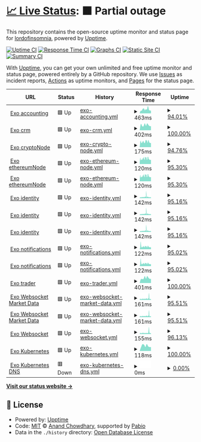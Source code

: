 # [📈 Live Status](https://demo.upptime.js.org): <!--live status--> **🟧 Partial outage**

This repository contains the open-source uptime monitor and status page for [lordofinsomnia](https://demo.upptime.js.org), powered by [Upptime](https://github.com/upptime/upptime).

[![Uptime CI](https://github.com/lordofinsomnia/upptime/workflows/Uptime%20CI/badge.svg)](https://github.com/lordofinsomnia/upptime/actions?query=workflow%3A%22Uptime+CI%22)
[![Response Time CI](https://github.com/lordofinsomnia/upptime/workflows/Response%20Time%20CI/badge.svg)](https://github.com/lordofinsomnia/upptime/actions?query=workflow%3A%22Response+Time+CI%22)
[![Graphs CI](https://github.com/lordofinsomnia/upptime/workflows/Graphs%20CI/badge.svg)](https://github.com/lordofinsomnia/upptime/actions?query=workflow%3A%22Graphs+CI%22)
[![Static Site CI](https://github.com/lordofinsomnia/upptime/workflows/Static%20Site%20CI/badge.svg)](https://github.com/lordofinsomnia/upptime/actions?query=workflow%3A%22Static+Site+CI%22)
[![Summary CI](https://github.com/lordofinsomnia/upptime/workflows/Summary%20CI/badge.svg)](https://github.com/lordofinsomnia/upptime/actions?query=workflow%3A%22Summary+CI%22)

With [Upptime](https://upptime.js.org), you can get your own unlimited and free uptime monitor and status page, powered entirely by a GitHub repository. We use [Issues](https://github.com/lordofinsomnia/upptime/issues) as incident reports, [Actions](https://github.com/lordofinsomnia/upptime/actions) as uptime monitors, and [Pages](https://demo.upptime.js.org) for the status page.

<!--start: status pages-->
<!-- This summary is generated by Upptime (https://github.com/upptime/upptime) -->
<!-- Do not edit this manually, your changes will be overwritten -->
<!-- prettier-ignore -->
| URL | Status | History | Response Time | Uptime |
| --- | ------ | ------- | ------------- | ------ |
| <img alt="" src="https://icons.duckduckgo.com/ip3/api.he.terracore.tech.ico" height="13"> [Exo accounting](https://api.he.terracore.tech/accounting/liveness) | 🟩 Up | [exo-accounting.yml](https://github.com/lordofinsomnia/upptime/commits/HEAD/history/exo-accounting.yml) | <details><summary><img alt="Response time graph" src="./graphs/exo-accounting/response-time-week.png" height="20"> 463ms</summary><br><a href="https://lordofinsomnia.github.io/upptime/history/exo-accounting"><img alt="Response time 710" src="https://img.shields.io/endpoint?url=https%3A%2F%2Fraw.githubusercontent.com%2Flordofinsomnia%2Fupptime%2FHEAD%2Fapi%2Fexo-accounting%2Fresponse-time.json"></a><br><a href="https://lordofinsomnia.github.io/upptime/history/exo-accounting"><img alt="24-hour response time 339" src="https://img.shields.io/endpoint?url=https%3A%2F%2Fraw.githubusercontent.com%2Flordofinsomnia%2Fupptime%2FHEAD%2Fapi%2Fexo-accounting%2Fresponse-time-day.json"></a><br><a href="https://lordofinsomnia.github.io/upptime/history/exo-accounting"><img alt="7-day response time 463" src="https://img.shields.io/endpoint?url=https%3A%2F%2Fraw.githubusercontent.com%2Flordofinsomnia%2Fupptime%2FHEAD%2Fapi%2Fexo-accounting%2Fresponse-time-week.json"></a><br><a href="https://lordofinsomnia.github.io/upptime/history/exo-accounting"><img alt="30-day response time 710" src="https://img.shields.io/endpoint?url=https%3A%2F%2Fraw.githubusercontent.com%2Flordofinsomnia%2Fupptime%2FHEAD%2Fapi%2Fexo-accounting%2Fresponse-time-month.json"></a><br><a href="https://lordofinsomnia.github.io/upptime/history/exo-accounting"><img alt="1-year response time 710" src="https://img.shields.io/endpoint?url=https%3A%2F%2Fraw.githubusercontent.com%2Flordofinsomnia%2Fupptime%2FHEAD%2Fapi%2Fexo-accounting%2Fresponse-time-year.json"></a></details> | <details><summary><a href="https://lordofinsomnia.github.io/upptime/history/exo-accounting">94.01%</a></summary><a href="https://lordofinsomnia.github.io/upptime/history/exo-accounting"><img alt="All-time uptime 97.10%" src="https://img.shields.io/endpoint?url=https%3A%2F%2Fraw.githubusercontent.com%2Flordofinsomnia%2Fupptime%2FHEAD%2Fapi%2Fexo-accounting%2Fuptime.json"></a><br><a href="https://lordofinsomnia.github.io/upptime/history/exo-accounting"><img alt="24-hour uptime 100.00%" src="https://img.shields.io/endpoint?url=https%3A%2F%2Fraw.githubusercontent.com%2Flordofinsomnia%2Fupptime%2FHEAD%2Fapi%2Fexo-accounting%2Fuptime-day.json"></a><br><a href="https://lordofinsomnia.github.io/upptime/history/exo-accounting"><img alt="7-day uptime 94.01%" src="https://img.shields.io/endpoint?url=https%3A%2F%2Fraw.githubusercontent.com%2Flordofinsomnia%2Fupptime%2FHEAD%2Fapi%2Fexo-accounting%2Fuptime-week.json"></a><br><a href="https://lordofinsomnia.github.io/upptime/history/exo-accounting"><img alt="30-day uptime 97.10%" src="https://img.shields.io/endpoint?url=https%3A%2F%2Fraw.githubusercontent.com%2Flordofinsomnia%2Fupptime%2FHEAD%2Fapi%2Fexo-accounting%2Fuptime-month.json"></a><br><a href="https://lordofinsomnia.github.io/upptime/history/exo-accounting"><img alt="1-year uptime 97.10%" src="https://img.shields.io/endpoint?url=https%3A%2F%2Fraw.githubusercontent.com%2Flordofinsomnia%2Fupptime%2FHEAD%2Fapi%2Fexo-accounting%2Fuptime-year.json"></a></details>
| <img alt="" src="https://icons.duckduckgo.com/ip3/crm.he.terracore.tech.ico" height="13"> [Exo crm](https://crm.he.terracore.tech/) | 🟩 Up | [exo-crm.yml](https://github.com/lordofinsomnia/upptime/commits/HEAD/history/exo-crm.yml) | <details><summary><img alt="Response time graph" src="./graphs/exo-crm/response-time-week.png" height="20"> 402ms</summary><br><a href="https://lordofinsomnia.github.io/upptime/history/exo-crm"><img alt="Response time 398" src="https://img.shields.io/endpoint?url=https%3A%2F%2Fraw.githubusercontent.com%2Flordofinsomnia%2Fupptime%2FHEAD%2Fapi%2Fexo-crm%2Fresponse-time.json"></a><br><a href="https://lordofinsomnia.github.io/upptime/history/exo-crm"><img alt="24-hour response time 331" src="https://img.shields.io/endpoint?url=https%3A%2F%2Fraw.githubusercontent.com%2Flordofinsomnia%2Fupptime%2FHEAD%2Fapi%2Fexo-crm%2Fresponse-time-day.json"></a><br><a href="https://lordofinsomnia.github.io/upptime/history/exo-crm"><img alt="7-day response time 402" src="https://img.shields.io/endpoint?url=https%3A%2F%2Fraw.githubusercontent.com%2Flordofinsomnia%2Fupptime%2FHEAD%2Fapi%2Fexo-crm%2Fresponse-time-week.json"></a><br><a href="https://lordofinsomnia.github.io/upptime/history/exo-crm"><img alt="30-day response time 398" src="https://img.shields.io/endpoint?url=https%3A%2F%2Fraw.githubusercontent.com%2Flordofinsomnia%2Fupptime%2FHEAD%2Fapi%2Fexo-crm%2Fresponse-time-month.json"></a><br><a href="https://lordofinsomnia.github.io/upptime/history/exo-crm"><img alt="1-year response time 398" src="https://img.shields.io/endpoint?url=https%3A%2F%2Fraw.githubusercontent.com%2Flordofinsomnia%2Fupptime%2FHEAD%2Fapi%2Fexo-crm%2Fresponse-time-year.json"></a></details> | <details><summary><a href="https://lordofinsomnia.github.io/upptime/history/exo-crm">100.00%</a></summary><a href="https://lordofinsomnia.github.io/upptime/history/exo-crm"><img alt="All-time uptime 99.45%" src="https://img.shields.io/endpoint?url=https%3A%2F%2Fraw.githubusercontent.com%2Flordofinsomnia%2Fupptime%2FHEAD%2Fapi%2Fexo-crm%2Fuptime.json"></a><br><a href="https://lordofinsomnia.github.io/upptime/history/exo-crm"><img alt="24-hour uptime 100.00%" src="https://img.shields.io/endpoint?url=https%3A%2F%2Fraw.githubusercontent.com%2Flordofinsomnia%2Fupptime%2FHEAD%2Fapi%2Fexo-crm%2Fuptime-day.json"></a><br><a href="https://lordofinsomnia.github.io/upptime/history/exo-crm"><img alt="7-day uptime 100.00%" src="https://img.shields.io/endpoint?url=https%3A%2F%2Fraw.githubusercontent.com%2Flordofinsomnia%2Fupptime%2FHEAD%2Fapi%2Fexo-crm%2Fuptime-week.json"></a><br><a href="https://lordofinsomnia.github.io/upptime/history/exo-crm"><img alt="30-day uptime 99.45%" src="https://img.shields.io/endpoint?url=https%3A%2F%2Fraw.githubusercontent.com%2Flordofinsomnia%2Fupptime%2FHEAD%2Fapi%2Fexo-crm%2Fuptime-month.json"></a><br><a href="https://lordofinsomnia.github.io/upptime/history/exo-crm"><img alt="1-year uptime 99.45%" src="https://img.shields.io/endpoint?url=https%3A%2F%2Fraw.githubusercontent.com%2Flordofinsomnia%2Fupptime%2FHEAD%2Fapi%2Fexo-crm%2Fuptime-year.json"></a></details>
| <img alt="" src="https://icons.duckduckgo.com/ip3/api.he.terracore.tech.ico" height="13"> [Exo cryptoNode](https://api.he.terracore.tech/cryptoNode/liveness) | 🟩 Up | [exo-crypto-node.yml](https://github.com/lordofinsomnia/upptime/commits/HEAD/history/exo-crypto-node.yml) | <details><summary><img alt="Response time graph" src="./graphs/exo-crypto-node/response-time-week.png" height="20"> 175ms</summary><br><a href="https://lordofinsomnia.github.io/upptime/history/exo-crypto-node"><img alt="Response time 140" src="https://img.shields.io/endpoint?url=https%3A%2F%2Fraw.githubusercontent.com%2Flordofinsomnia%2Fupptime%2FHEAD%2Fapi%2Fexo-crypto-node%2Fresponse-time.json"></a><br><a href="https://lordofinsomnia.github.io/upptime/history/exo-crypto-node"><img alt="24-hour response time 742" src="https://img.shields.io/endpoint?url=https%3A%2F%2Fraw.githubusercontent.com%2Flordofinsomnia%2Fupptime%2FHEAD%2Fapi%2Fexo-crypto-node%2Fresponse-time-day.json"></a><br><a href="https://lordofinsomnia.github.io/upptime/history/exo-crypto-node"><img alt="7-day response time 175" src="https://img.shields.io/endpoint?url=https%3A%2F%2Fraw.githubusercontent.com%2Flordofinsomnia%2Fupptime%2FHEAD%2Fapi%2Fexo-crypto-node%2Fresponse-time-week.json"></a><br><a href="https://lordofinsomnia.github.io/upptime/history/exo-crypto-node"><img alt="30-day response time 140" src="https://img.shields.io/endpoint?url=https%3A%2F%2Fraw.githubusercontent.com%2Flordofinsomnia%2Fupptime%2FHEAD%2Fapi%2Fexo-crypto-node%2Fresponse-time-month.json"></a><br><a href="https://lordofinsomnia.github.io/upptime/history/exo-crypto-node"><img alt="1-year response time 140" src="https://img.shields.io/endpoint?url=https%3A%2F%2Fraw.githubusercontent.com%2Flordofinsomnia%2Fupptime%2FHEAD%2Fapi%2Fexo-crypto-node%2Fresponse-time-year.json"></a></details> | <details><summary><a href="https://lordofinsomnia.github.io/upptime/history/exo-crypto-node">94.76%</a></summary><a href="https://lordofinsomnia.github.io/upptime/history/exo-crypto-node"><img alt="All-time uptime 97.60%" src="https://img.shields.io/endpoint?url=https%3A%2F%2Fraw.githubusercontent.com%2Flordofinsomnia%2Fupptime%2FHEAD%2Fapi%2Fexo-crypto-node%2Fuptime.json"></a><br><a href="https://lordofinsomnia.github.io/upptime/history/exo-crypto-node"><img alt="24-hour uptime 100.00%" src="https://img.shields.io/endpoint?url=https%3A%2F%2Fraw.githubusercontent.com%2Flordofinsomnia%2Fupptime%2FHEAD%2Fapi%2Fexo-crypto-node%2Fuptime-day.json"></a><br><a href="https://lordofinsomnia.github.io/upptime/history/exo-crypto-node"><img alt="7-day uptime 94.76%" src="https://img.shields.io/endpoint?url=https%3A%2F%2Fraw.githubusercontent.com%2Flordofinsomnia%2Fupptime%2FHEAD%2Fapi%2Fexo-crypto-node%2Fuptime-week.json"></a><br><a href="https://lordofinsomnia.github.io/upptime/history/exo-crypto-node"><img alt="30-day uptime 97.60%" src="https://img.shields.io/endpoint?url=https%3A%2F%2Fraw.githubusercontent.com%2Flordofinsomnia%2Fupptime%2FHEAD%2Fapi%2Fexo-crypto-node%2Fuptime-month.json"></a><br><a href="https://lordofinsomnia.github.io/upptime/history/exo-crypto-node"><img alt="1-year uptime 97.60%" src="https://img.shields.io/endpoint?url=https%3A%2F%2Fraw.githubusercontent.com%2Flordofinsomnia%2Fupptime%2FHEAD%2Fapi%2Fexo-crypto-node%2Fuptime-year.json"></a></details>
| <img alt="" src="https://icons.duckduckgo.com/ip3/api.he.terracore.tech.ico" height="13"> [Exo ethereumNode](https://api.he.terracore.tech/ethereumNode/liveness) | 🟩 Up | [exo-ethereum-node.yml](https://github.com/lordofinsomnia/upptime/commits/HEAD/history/exo-ethereum-node.yml) | <details><summary><img alt="Response time graph" src="./graphs/exo-ethereum-node/response-time-week.png" height="20"> 120ms</summary><br><a href="https://lordofinsomnia.github.io/upptime/history/exo-ethereum-node"><img alt="Response time 117" src="https://img.shields.io/endpoint?url=https%3A%2F%2Fraw.githubusercontent.com%2Flordofinsomnia%2Fupptime%2FHEAD%2Fapi%2Fexo-ethereum-node%2Fresponse-time.json"></a><br><a href="https://lordofinsomnia.github.io/upptime/history/exo-ethereum-node"><img alt="24-hour response time 100" src="https://img.shields.io/endpoint?url=https%3A%2F%2Fraw.githubusercontent.com%2Flordofinsomnia%2Fupptime%2FHEAD%2Fapi%2Fexo-ethereum-node%2Fresponse-time-day.json"></a><br><a href="https://lordofinsomnia.github.io/upptime/history/exo-ethereum-node"><img alt="7-day response time 120" src="https://img.shields.io/endpoint?url=https%3A%2F%2Fraw.githubusercontent.com%2Flordofinsomnia%2Fupptime%2FHEAD%2Fapi%2Fexo-ethereum-node%2Fresponse-time-week.json"></a><br><a href="https://lordofinsomnia.github.io/upptime/history/exo-ethereum-node"><img alt="30-day response time 117" src="https://img.shields.io/endpoint?url=https%3A%2F%2Fraw.githubusercontent.com%2Flordofinsomnia%2Fupptime%2FHEAD%2Fapi%2Fexo-ethereum-node%2Fresponse-time-month.json"></a><br><a href="https://lordofinsomnia.github.io/upptime/history/exo-ethereum-node"><img alt="1-year response time 117" src="https://img.shields.io/endpoint?url=https%3A%2F%2Fraw.githubusercontent.com%2Flordofinsomnia%2Fupptime%2FHEAD%2Fapi%2Fexo-ethereum-node%2Fresponse-time-year.json"></a></details> | <details><summary><a href="https://lordofinsomnia.github.io/upptime/history/exo-ethereum-node">95.30%</a></summary><a href="https://lordofinsomnia.github.io/upptime/history/exo-ethereum-node"><img alt="All-time uptime 97.78%" src="https://img.shields.io/endpoint?url=https%3A%2F%2Fraw.githubusercontent.com%2Flordofinsomnia%2Fupptime%2FHEAD%2Fapi%2Fexo-ethereum-node%2Fuptime.json"></a><br><a href="https://lordofinsomnia.github.io/upptime/history/exo-ethereum-node"><img alt="24-hour uptime 100.00%" src="https://img.shields.io/endpoint?url=https%3A%2F%2Fraw.githubusercontent.com%2Flordofinsomnia%2Fupptime%2FHEAD%2Fapi%2Fexo-ethereum-node%2Fuptime-day.json"></a><br><a href="https://lordofinsomnia.github.io/upptime/history/exo-ethereum-node"><img alt="7-day uptime 95.30%" src="https://img.shields.io/endpoint?url=https%3A%2F%2Fraw.githubusercontent.com%2Flordofinsomnia%2Fupptime%2FHEAD%2Fapi%2Fexo-ethereum-node%2Fuptime-week.json"></a><br><a href="https://lordofinsomnia.github.io/upptime/history/exo-ethereum-node"><img alt="30-day uptime 97.78%" src="https://img.shields.io/endpoint?url=https%3A%2F%2Fraw.githubusercontent.com%2Flordofinsomnia%2Fupptime%2FHEAD%2Fapi%2Fexo-ethereum-node%2Fuptime-month.json"></a><br><a href="https://lordofinsomnia.github.io/upptime/history/exo-ethereum-node"><img alt="1-year uptime 97.78%" src="https://img.shields.io/endpoint?url=https%3A%2F%2Fraw.githubusercontent.com%2Flordofinsomnia%2Fupptime%2FHEAD%2Fapi%2Fexo-ethereum-node%2Fuptime-year.json"></a></details>
| <img alt="" src="https://icons.duckduckgo.com/ip3/api.he.terracore.tech.ico" height="13"> [Exo ethereumNode](https://api.he.terracore.tech/ethereumNode/liveness) | 🟩 Up | [exo-ethereum-node.yml](https://github.com/lordofinsomnia/upptime/commits/HEAD/history/exo-ethereum-node.yml) | <details><summary><img alt="Response time graph" src="./graphs/exo-ethereum-node/response-time-week.png" height="20"> 120ms</summary><br><a href="https://lordofinsomnia.github.io/upptime/history/exo-ethereum-node"><img alt="Response time 117" src="https://img.shields.io/endpoint?url=https%3A%2F%2Fraw.githubusercontent.com%2Flordofinsomnia%2Fupptime%2FHEAD%2Fapi%2Fexo-ethereum-node%2Fresponse-time.json"></a><br><a href="https://lordofinsomnia.github.io/upptime/history/exo-ethereum-node"><img alt="24-hour response time 100" src="https://img.shields.io/endpoint?url=https%3A%2F%2Fraw.githubusercontent.com%2Flordofinsomnia%2Fupptime%2FHEAD%2Fapi%2Fexo-ethereum-node%2Fresponse-time-day.json"></a><br><a href="https://lordofinsomnia.github.io/upptime/history/exo-ethereum-node"><img alt="7-day response time 120" src="https://img.shields.io/endpoint?url=https%3A%2F%2Fraw.githubusercontent.com%2Flordofinsomnia%2Fupptime%2FHEAD%2Fapi%2Fexo-ethereum-node%2Fresponse-time-week.json"></a><br><a href="https://lordofinsomnia.github.io/upptime/history/exo-ethereum-node"><img alt="30-day response time 117" src="https://img.shields.io/endpoint?url=https%3A%2F%2Fraw.githubusercontent.com%2Flordofinsomnia%2Fupptime%2FHEAD%2Fapi%2Fexo-ethereum-node%2Fresponse-time-month.json"></a><br><a href="https://lordofinsomnia.github.io/upptime/history/exo-ethereum-node"><img alt="1-year response time 117" src="https://img.shields.io/endpoint?url=https%3A%2F%2Fraw.githubusercontent.com%2Flordofinsomnia%2Fupptime%2FHEAD%2Fapi%2Fexo-ethereum-node%2Fresponse-time-year.json"></a></details> | <details><summary><a href="https://lordofinsomnia.github.io/upptime/history/exo-ethereum-node">95.30%</a></summary><a href="https://lordofinsomnia.github.io/upptime/history/exo-ethereum-node"><img alt="All-time uptime 97.78%" src="https://img.shields.io/endpoint?url=https%3A%2F%2Fraw.githubusercontent.com%2Flordofinsomnia%2Fupptime%2FHEAD%2Fapi%2Fexo-ethereum-node%2Fuptime.json"></a><br><a href="https://lordofinsomnia.github.io/upptime/history/exo-ethereum-node"><img alt="24-hour uptime 100.00%" src="https://img.shields.io/endpoint?url=https%3A%2F%2Fraw.githubusercontent.com%2Flordofinsomnia%2Fupptime%2FHEAD%2Fapi%2Fexo-ethereum-node%2Fuptime-day.json"></a><br><a href="https://lordofinsomnia.github.io/upptime/history/exo-ethereum-node"><img alt="7-day uptime 95.30%" src="https://img.shields.io/endpoint?url=https%3A%2F%2Fraw.githubusercontent.com%2Flordofinsomnia%2Fupptime%2FHEAD%2Fapi%2Fexo-ethereum-node%2Fuptime-week.json"></a><br><a href="https://lordofinsomnia.github.io/upptime/history/exo-ethereum-node"><img alt="30-day uptime 97.78%" src="https://img.shields.io/endpoint?url=https%3A%2F%2Fraw.githubusercontent.com%2Flordofinsomnia%2Fupptime%2FHEAD%2Fapi%2Fexo-ethereum-node%2Fuptime-month.json"></a><br><a href="https://lordofinsomnia.github.io/upptime/history/exo-ethereum-node"><img alt="1-year uptime 97.78%" src="https://img.shields.io/endpoint?url=https%3A%2F%2Fraw.githubusercontent.com%2Flordofinsomnia%2Fupptime%2FHEAD%2Fapi%2Fexo-ethereum-node%2Fuptime-year.json"></a></details>
| <img alt="" src="https://icons.duckduckgo.com/ip3/api.he.terracore.tech.ico" height="13"> [Exo identity](https://api.he.terracore.tech/identity/liveness) | 🟩 Up | [exo-identity.yml](https://github.com/lordofinsomnia/upptime/commits/HEAD/history/exo-identity.yml) | <details><summary><img alt="Response time graph" src="./graphs/exo-identity/response-time-week.png" height="20"> 142ms</summary><br><a href="https://lordofinsomnia.github.io/upptime/history/exo-identity"><img alt="Response time 144" src="https://img.shields.io/endpoint?url=https%3A%2F%2Fraw.githubusercontent.com%2Flordofinsomnia%2Fupptime%2FHEAD%2Fapi%2Fexo-identity%2Fresponse-time.json"></a><br><a href="https://lordofinsomnia.github.io/upptime/history/exo-identity"><img alt="24-hour response time 100" src="https://img.shields.io/endpoint?url=https%3A%2F%2Fraw.githubusercontent.com%2Flordofinsomnia%2Fupptime%2FHEAD%2Fapi%2Fexo-identity%2Fresponse-time-day.json"></a><br><a href="https://lordofinsomnia.github.io/upptime/history/exo-identity"><img alt="7-day response time 142" src="https://img.shields.io/endpoint?url=https%3A%2F%2Fraw.githubusercontent.com%2Flordofinsomnia%2Fupptime%2FHEAD%2Fapi%2Fexo-identity%2Fresponse-time-week.json"></a><br><a href="https://lordofinsomnia.github.io/upptime/history/exo-identity"><img alt="30-day response time 144" src="https://img.shields.io/endpoint?url=https%3A%2F%2Fraw.githubusercontent.com%2Flordofinsomnia%2Fupptime%2FHEAD%2Fapi%2Fexo-identity%2Fresponse-time-month.json"></a><br><a href="https://lordofinsomnia.github.io/upptime/history/exo-identity"><img alt="1-year response time 144" src="https://img.shields.io/endpoint?url=https%3A%2F%2Fraw.githubusercontent.com%2Flordofinsomnia%2Fupptime%2FHEAD%2Fapi%2Fexo-identity%2Fresponse-time-year.json"></a></details> | <details><summary><a href="https://lordofinsomnia.github.io/upptime/history/exo-identity">95.16%</a></summary><a href="https://lordofinsomnia.github.io/upptime/history/exo-identity"><img alt="All-time uptime 97.56%" src="https://img.shields.io/endpoint?url=https%3A%2F%2Fraw.githubusercontent.com%2Flordofinsomnia%2Fupptime%2FHEAD%2Fapi%2Fexo-identity%2Fuptime.json"></a><br><a href="https://lordofinsomnia.github.io/upptime/history/exo-identity"><img alt="24-hour uptime 100.00%" src="https://img.shields.io/endpoint?url=https%3A%2F%2Fraw.githubusercontent.com%2Flordofinsomnia%2Fupptime%2FHEAD%2Fapi%2Fexo-identity%2Fuptime-day.json"></a><br><a href="https://lordofinsomnia.github.io/upptime/history/exo-identity"><img alt="7-day uptime 95.16%" src="https://img.shields.io/endpoint?url=https%3A%2F%2Fraw.githubusercontent.com%2Flordofinsomnia%2Fupptime%2FHEAD%2Fapi%2Fexo-identity%2Fuptime-week.json"></a><br><a href="https://lordofinsomnia.github.io/upptime/history/exo-identity"><img alt="30-day uptime 97.56%" src="https://img.shields.io/endpoint?url=https%3A%2F%2Fraw.githubusercontent.com%2Flordofinsomnia%2Fupptime%2FHEAD%2Fapi%2Fexo-identity%2Fuptime-month.json"></a><br><a href="https://lordofinsomnia.github.io/upptime/history/exo-identity"><img alt="1-year uptime 97.56%" src="https://img.shields.io/endpoint?url=https%3A%2F%2Fraw.githubusercontent.com%2Flordofinsomnia%2Fupptime%2FHEAD%2Fapi%2Fexo-identity%2Fuptime-year.json"></a></details>
| <img alt="" src="https://icons.duckduckgo.com/ip3/api.he.terracore.tech.ico" height="13"> [Exo identity](https://api.he.terracore.tech/identity/liveness) | 🟩 Up | [exo-identity.yml](https://github.com/lordofinsomnia/upptime/commits/HEAD/history/exo-identity.yml) | <details><summary><img alt="Response time graph" src="./graphs/exo-identity/response-time-week.png" height="20"> 142ms</summary><br><a href="https://lordofinsomnia.github.io/upptime/history/exo-identity"><img alt="Response time 144" src="https://img.shields.io/endpoint?url=https%3A%2F%2Fraw.githubusercontent.com%2Flordofinsomnia%2Fupptime%2FHEAD%2Fapi%2Fexo-identity%2Fresponse-time.json"></a><br><a href="https://lordofinsomnia.github.io/upptime/history/exo-identity"><img alt="24-hour response time 100" src="https://img.shields.io/endpoint?url=https%3A%2F%2Fraw.githubusercontent.com%2Flordofinsomnia%2Fupptime%2FHEAD%2Fapi%2Fexo-identity%2Fresponse-time-day.json"></a><br><a href="https://lordofinsomnia.github.io/upptime/history/exo-identity"><img alt="7-day response time 142" src="https://img.shields.io/endpoint?url=https%3A%2F%2Fraw.githubusercontent.com%2Flordofinsomnia%2Fupptime%2FHEAD%2Fapi%2Fexo-identity%2Fresponse-time-week.json"></a><br><a href="https://lordofinsomnia.github.io/upptime/history/exo-identity"><img alt="30-day response time 144" src="https://img.shields.io/endpoint?url=https%3A%2F%2Fraw.githubusercontent.com%2Flordofinsomnia%2Fupptime%2FHEAD%2Fapi%2Fexo-identity%2Fresponse-time-month.json"></a><br><a href="https://lordofinsomnia.github.io/upptime/history/exo-identity"><img alt="1-year response time 144" src="https://img.shields.io/endpoint?url=https%3A%2F%2Fraw.githubusercontent.com%2Flordofinsomnia%2Fupptime%2FHEAD%2Fapi%2Fexo-identity%2Fresponse-time-year.json"></a></details> | <details><summary><a href="https://lordofinsomnia.github.io/upptime/history/exo-identity">95.16%</a></summary><a href="https://lordofinsomnia.github.io/upptime/history/exo-identity"><img alt="All-time uptime 97.56%" src="https://img.shields.io/endpoint?url=https%3A%2F%2Fraw.githubusercontent.com%2Flordofinsomnia%2Fupptime%2FHEAD%2Fapi%2Fexo-identity%2Fuptime.json"></a><br><a href="https://lordofinsomnia.github.io/upptime/history/exo-identity"><img alt="24-hour uptime 100.00%" src="https://img.shields.io/endpoint?url=https%3A%2F%2Fraw.githubusercontent.com%2Flordofinsomnia%2Fupptime%2FHEAD%2Fapi%2Fexo-identity%2Fuptime-day.json"></a><br><a href="https://lordofinsomnia.github.io/upptime/history/exo-identity"><img alt="7-day uptime 95.16%" src="https://img.shields.io/endpoint?url=https%3A%2F%2Fraw.githubusercontent.com%2Flordofinsomnia%2Fupptime%2FHEAD%2Fapi%2Fexo-identity%2Fuptime-week.json"></a><br><a href="https://lordofinsomnia.github.io/upptime/history/exo-identity"><img alt="30-day uptime 97.56%" src="https://img.shields.io/endpoint?url=https%3A%2F%2Fraw.githubusercontent.com%2Flordofinsomnia%2Fupptime%2FHEAD%2Fapi%2Fexo-identity%2Fuptime-month.json"></a><br><a href="https://lordofinsomnia.github.io/upptime/history/exo-identity"><img alt="1-year uptime 97.56%" src="https://img.shields.io/endpoint?url=https%3A%2F%2Fraw.githubusercontent.com%2Flordofinsomnia%2Fupptime%2FHEAD%2Fapi%2Fexo-identity%2Fuptime-year.json"></a></details>
| <img alt="" src="https://icons.duckduckgo.com/ip3/api.he.terracore.tech.ico" height="13"> [Exo identity](https://api.he.terracore.tech/marketData/liveness) | 🟩 Up | [exo-identity.yml](https://github.com/lordofinsomnia/upptime/commits/HEAD/history/exo-identity.yml) | <details><summary><img alt="Response time graph" src="./graphs/exo-identity/response-time-week.png" height="20"> 142ms</summary><br><a href="https://lordofinsomnia.github.io/upptime/history/exo-identity"><img alt="Response time 144" src="https://img.shields.io/endpoint?url=https%3A%2F%2Fraw.githubusercontent.com%2Flordofinsomnia%2Fupptime%2FHEAD%2Fapi%2Fexo-identity%2Fresponse-time.json"></a><br><a href="https://lordofinsomnia.github.io/upptime/history/exo-identity"><img alt="24-hour response time 100" src="https://img.shields.io/endpoint?url=https%3A%2F%2Fraw.githubusercontent.com%2Flordofinsomnia%2Fupptime%2FHEAD%2Fapi%2Fexo-identity%2Fresponse-time-day.json"></a><br><a href="https://lordofinsomnia.github.io/upptime/history/exo-identity"><img alt="7-day response time 142" src="https://img.shields.io/endpoint?url=https%3A%2F%2Fraw.githubusercontent.com%2Flordofinsomnia%2Fupptime%2FHEAD%2Fapi%2Fexo-identity%2Fresponse-time-week.json"></a><br><a href="https://lordofinsomnia.github.io/upptime/history/exo-identity"><img alt="30-day response time 144" src="https://img.shields.io/endpoint?url=https%3A%2F%2Fraw.githubusercontent.com%2Flordofinsomnia%2Fupptime%2FHEAD%2Fapi%2Fexo-identity%2Fresponse-time-month.json"></a><br><a href="https://lordofinsomnia.github.io/upptime/history/exo-identity"><img alt="1-year response time 144" src="https://img.shields.io/endpoint?url=https%3A%2F%2Fraw.githubusercontent.com%2Flordofinsomnia%2Fupptime%2FHEAD%2Fapi%2Fexo-identity%2Fresponse-time-year.json"></a></details> | <details><summary><a href="https://lordofinsomnia.github.io/upptime/history/exo-identity">95.16%</a></summary><a href="https://lordofinsomnia.github.io/upptime/history/exo-identity"><img alt="All-time uptime 97.56%" src="https://img.shields.io/endpoint?url=https%3A%2F%2Fraw.githubusercontent.com%2Flordofinsomnia%2Fupptime%2FHEAD%2Fapi%2Fexo-identity%2Fuptime.json"></a><br><a href="https://lordofinsomnia.github.io/upptime/history/exo-identity"><img alt="24-hour uptime 100.00%" src="https://img.shields.io/endpoint?url=https%3A%2F%2Fraw.githubusercontent.com%2Flordofinsomnia%2Fupptime%2FHEAD%2Fapi%2Fexo-identity%2Fuptime-day.json"></a><br><a href="https://lordofinsomnia.github.io/upptime/history/exo-identity"><img alt="7-day uptime 95.16%" src="https://img.shields.io/endpoint?url=https%3A%2F%2Fraw.githubusercontent.com%2Flordofinsomnia%2Fupptime%2FHEAD%2Fapi%2Fexo-identity%2Fuptime-week.json"></a><br><a href="https://lordofinsomnia.github.io/upptime/history/exo-identity"><img alt="30-day uptime 97.56%" src="https://img.shields.io/endpoint?url=https%3A%2F%2Fraw.githubusercontent.com%2Flordofinsomnia%2Fupptime%2FHEAD%2Fapi%2Fexo-identity%2Fuptime-month.json"></a><br><a href="https://lordofinsomnia.github.io/upptime/history/exo-identity"><img alt="1-year uptime 97.56%" src="https://img.shields.io/endpoint?url=https%3A%2F%2Fraw.githubusercontent.com%2Flordofinsomnia%2Fupptime%2FHEAD%2Fapi%2Fexo-identity%2Fuptime-year.json"></a></details>
| <img alt="" src="https://icons.duckduckgo.com/ip3/api.he.terracore.tech.ico" height="13"> [Exo notifications](https://api.he.terracore.tech/notifications/liveness) | 🟩 Up | [exo-notifications.yml](https://github.com/lordofinsomnia/upptime/commits/HEAD/history/exo-notifications.yml) | <details><summary><img alt="Response time graph" src="./graphs/exo-notifications/response-time-week.png" height="20"> 122ms</summary><br><a href="https://lordofinsomnia.github.io/upptime/history/exo-notifications"><img alt="Response time 145" src="https://img.shields.io/endpoint?url=https%3A%2F%2Fraw.githubusercontent.com%2Flordofinsomnia%2Fupptime%2FHEAD%2Fapi%2Fexo-notifications%2Fresponse-time.json"></a><br><a href="https://lordofinsomnia.github.io/upptime/history/exo-notifications"><img alt="24-hour response time 101" src="https://img.shields.io/endpoint?url=https%3A%2F%2Fraw.githubusercontent.com%2Flordofinsomnia%2Fupptime%2FHEAD%2Fapi%2Fexo-notifications%2Fresponse-time-day.json"></a><br><a href="https://lordofinsomnia.github.io/upptime/history/exo-notifications"><img alt="7-day response time 122" src="https://img.shields.io/endpoint?url=https%3A%2F%2Fraw.githubusercontent.com%2Flordofinsomnia%2Fupptime%2FHEAD%2Fapi%2Fexo-notifications%2Fresponse-time-week.json"></a><br><a href="https://lordofinsomnia.github.io/upptime/history/exo-notifications"><img alt="30-day response time 145" src="https://img.shields.io/endpoint?url=https%3A%2F%2Fraw.githubusercontent.com%2Flordofinsomnia%2Fupptime%2FHEAD%2Fapi%2Fexo-notifications%2Fresponse-time-month.json"></a><br><a href="https://lordofinsomnia.github.io/upptime/history/exo-notifications"><img alt="1-year response time 145" src="https://img.shields.io/endpoint?url=https%3A%2F%2Fraw.githubusercontent.com%2Flordofinsomnia%2Fupptime%2FHEAD%2Fapi%2Fexo-notifications%2Fresponse-time-year.json"></a></details> | <details><summary><a href="https://lordofinsomnia.github.io/upptime/history/exo-notifications">95.02%</a></summary><a href="https://lordofinsomnia.github.io/upptime/history/exo-notifications"><img alt="All-time uptime 97.63%" src="https://img.shields.io/endpoint?url=https%3A%2F%2Fraw.githubusercontent.com%2Flordofinsomnia%2Fupptime%2FHEAD%2Fapi%2Fexo-notifications%2Fuptime.json"></a><br><a href="https://lordofinsomnia.github.io/upptime/history/exo-notifications"><img alt="24-hour uptime 100.00%" src="https://img.shields.io/endpoint?url=https%3A%2F%2Fraw.githubusercontent.com%2Flordofinsomnia%2Fupptime%2FHEAD%2Fapi%2Fexo-notifications%2Fuptime-day.json"></a><br><a href="https://lordofinsomnia.github.io/upptime/history/exo-notifications"><img alt="7-day uptime 95.02%" src="https://img.shields.io/endpoint?url=https%3A%2F%2Fraw.githubusercontent.com%2Flordofinsomnia%2Fupptime%2FHEAD%2Fapi%2Fexo-notifications%2Fuptime-week.json"></a><br><a href="https://lordofinsomnia.github.io/upptime/history/exo-notifications"><img alt="30-day uptime 97.63%" src="https://img.shields.io/endpoint?url=https%3A%2F%2Fraw.githubusercontent.com%2Flordofinsomnia%2Fupptime%2FHEAD%2Fapi%2Fexo-notifications%2Fuptime-month.json"></a><br><a href="https://lordofinsomnia.github.io/upptime/history/exo-notifications"><img alt="1-year uptime 97.63%" src="https://img.shields.io/endpoint?url=https%3A%2F%2Fraw.githubusercontent.com%2Flordofinsomnia%2Fupptime%2FHEAD%2Fapi%2Fexo-notifications%2Fuptime-year.json"></a></details>
| <img alt="" src="https://icons.duckduckgo.com/ip3/api.he.terracore.tech.ico" height="13"> [Exo notifications](https://api.he.terracore.tech/notifications/liveness) | 🟩 Up | [exo-notifications.yml](https://github.com/lordofinsomnia/upptime/commits/HEAD/history/exo-notifications.yml) | <details><summary><img alt="Response time graph" src="./graphs/exo-notifications/response-time-week.png" height="20"> 122ms</summary><br><a href="https://lordofinsomnia.github.io/upptime/history/exo-notifications"><img alt="Response time 145" src="https://img.shields.io/endpoint?url=https%3A%2F%2Fraw.githubusercontent.com%2Flordofinsomnia%2Fupptime%2FHEAD%2Fapi%2Fexo-notifications%2Fresponse-time.json"></a><br><a href="https://lordofinsomnia.github.io/upptime/history/exo-notifications"><img alt="24-hour response time 101" src="https://img.shields.io/endpoint?url=https%3A%2F%2Fraw.githubusercontent.com%2Flordofinsomnia%2Fupptime%2FHEAD%2Fapi%2Fexo-notifications%2Fresponse-time-day.json"></a><br><a href="https://lordofinsomnia.github.io/upptime/history/exo-notifications"><img alt="7-day response time 122" src="https://img.shields.io/endpoint?url=https%3A%2F%2Fraw.githubusercontent.com%2Flordofinsomnia%2Fupptime%2FHEAD%2Fapi%2Fexo-notifications%2Fresponse-time-week.json"></a><br><a href="https://lordofinsomnia.github.io/upptime/history/exo-notifications"><img alt="30-day response time 145" src="https://img.shields.io/endpoint?url=https%3A%2F%2Fraw.githubusercontent.com%2Flordofinsomnia%2Fupptime%2FHEAD%2Fapi%2Fexo-notifications%2Fresponse-time-month.json"></a><br><a href="https://lordofinsomnia.github.io/upptime/history/exo-notifications"><img alt="1-year response time 145" src="https://img.shields.io/endpoint?url=https%3A%2F%2Fraw.githubusercontent.com%2Flordofinsomnia%2Fupptime%2FHEAD%2Fapi%2Fexo-notifications%2Fresponse-time-year.json"></a></details> | <details><summary><a href="https://lordofinsomnia.github.io/upptime/history/exo-notifications">95.02%</a></summary><a href="https://lordofinsomnia.github.io/upptime/history/exo-notifications"><img alt="All-time uptime 97.63%" src="https://img.shields.io/endpoint?url=https%3A%2F%2Fraw.githubusercontent.com%2Flordofinsomnia%2Fupptime%2FHEAD%2Fapi%2Fexo-notifications%2Fuptime.json"></a><br><a href="https://lordofinsomnia.github.io/upptime/history/exo-notifications"><img alt="24-hour uptime 100.00%" src="https://img.shields.io/endpoint?url=https%3A%2F%2Fraw.githubusercontent.com%2Flordofinsomnia%2Fupptime%2FHEAD%2Fapi%2Fexo-notifications%2Fuptime-day.json"></a><br><a href="https://lordofinsomnia.github.io/upptime/history/exo-notifications"><img alt="7-day uptime 95.02%" src="https://img.shields.io/endpoint?url=https%3A%2F%2Fraw.githubusercontent.com%2Flordofinsomnia%2Fupptime%2FHEAD%2Fapi%2Fexo-notifications%2Fuptime-week.json"></a><br><a href="https://lordofinsomnia.github.io/upptime/history/exo-notifications"><img alt="30-day uptime 97.63%" src="https://img.shields.io/endpoint?url=https%3A%2F%2Fraw.githubusercontent.com%2Flordofinsomnia%2Fupptime%2FHEAD%2Fapi%2Fexo-notifications%2Fuptime-month.json"></a><br><a href="https://lordofinsomnia.github.io/upptime/history/exo-notifications"><img alt="1-year uptime 97.63%" src="https://img.shields.io/endpoint?url=https%3A%2F%2Fraw.githubusercontent.com%2Flordofinsomnia%2Fupptime%2FHEAD%2Fapi%2Fexo-notifications%2Fuptime-year.json"></a></details>
| <img alt="" src="https://icons.duckduckgo.com/ip3/trader.he.terracore.tech.ico" height="13"> [Exo trader](https://trader.he.terracore.tech/) | 🟩 Up | [exo-trader.yml](https://github.com/lordofinsomnia/upptime/commits/HEAD/history/exo-trader.yml) | <details><summary><img alt="Response time graph" src="./graphs/exo-trader/response-time-week.png" height="20"> 401ms</summary><br><a href="https://lordofinsomnia.github.io/upptime/history/exo-trader"><img alt="Response time 394" src="https://img.shields.io/endpoint?url=https%3A%2F%2Fraw.githubusercontent.com%2Flordofinsomnia%2Fupptime%2FHEAD%2Fapi%2Fexo-trader%2Fresponse-time.json"></a><br><a href="https://lordofinsomnia.github.io/upptime/history/exo-trader"><img alt="24-hour response time 330" src="https://img.shields.io/endpoint?url=https%3A%2F%2Fraw.githubusercontent.com%2Flordofinsomnia%2Fupptime%2FHEAD%2Fapi%2Fexo-trader%2Fresponse-time-day.json"></a><br><a href="https://lordofinsomnia.github.io/upptime/history/exo-trader"><img alt="7-day response time 401" src="https://img.shields.io/endpoint?url=https%3A%2F%2Fraw.githubusercontent.com%2Flordofinsomnia%2Fupptime%2FHEAD%2Fapi%2Fexo-trader%2Fresponse-time-week.json"></a><br><a href="https://lordofinsomnia.github.io/upptime/history/exo-trader"><img alt="30-day response time 394" src="https://img.shields.io/endpoint?url=https%3A%2F%2Fraw.githubusercontent.com%2Flordofinsomnia%2Fupptime%2FHEAD%2Fapi%2Fexo-trader%2Fresponse-time-month.json"></a><br><a href="https://lordofinsomnia.github.io/upptime/history/exo-trader"><img alt="1-year response time 394" src="https://img.shields.io/endpoint?url=https%3A%2F%2Fraw.githubusercontent.com%2Flordofinsomnia%2Fupptime%2FHEAD%2Fapi%2Fexo-trader%2Fresponse-time-year.json"></a></details> | <details><summary><a href="https://lordofinsomnia.github.io/upptime/history/exo-trader">100.00%</a></summary><a href="https://lordofinsomnia.github.io/upptime/history/exo-trader"><img alt="All-time uptime 99.63%" src="https://img.shields.io/endpoint?url=https%3A%2F%2Fraw.githubusercontent.com%2Flordofinsomnia%2Fupptime%2FHEAD%2Fapi%2Fexo-trader%2Fuptime.json"></a><br><a href="https://lordofinsomnia.github.io/upptime/history/exo-trader"><img alt="24-hour uptime 100.00%" src="https://img.shields.io/endpoint?url=https%3A%2F%2Fraw.githubusercontent.com%2Flordofinsomnia%2Fupptime%2FHEAD%2Fapi%2Fexo-trader%2Fuptime-day.json"></a><br><a href="https://lordofinsomnia.github.io/upptime/history/exo-trader"><img alt="7-day uptime 100.00%" src="https://img.shields.io/endpoint?url=https%3A%2F%2Fraw.githubusercontent.com%2Flordofinsomnia%2Fupptime%2FHEAD%2Fapi%2Fexo-trader%2Fuptime-week.json"></a><br><a href="https://lordofinsomnia.github.io/upptime/history/exo-trader"><img alt="30-day uptime 99.63%" src="https://img.shields.io/endpoint?url=https%3A%2F%2Fraw.githubusercontent.com%2Flordofinsomnia%2Fupptime%2FHEAD%2Fapi%2Fexo-trader%2Fuptime-month.json"></a><br><a href="https://lordofinsomnia.github.io/upptime/history/exo-trader"><img alt="1-year uptime 99.63%" src="https://img.shields.io/endpoint?url=https%3A%2F%2Fraw.githubusercontent.com%2Flordofinsomnia%2Fupptime%2FHEAD%2Fapi%2Fexo-trader%2Fuptime-year.json"></a></details>
| <img alt="" src="https://icons.duckduckgo.com/ip3/api.he.terracore.tech.ico" height="13"> [Exo Websocket Market Data](https://api.he.terracore.tech/wsMarketData/liveness) | 🟩 Up | [exo-websocket-market-data.yml](https://github.com/lordofinsomnia/upptime/commits/HEAD/history/exo-websocket-market-data.yml) | <details><summary><img alt="Response time graph" src="./graphs/exo-websocket-market-data/response-time-week.png" height="20"> 161ms</summary><br><a href="https://lordofinsomnia.github.io/upptime/history/exo-websocket-market-data"><img alt="Response time 144" src="https://img.shields.io/endpoint?url=https%3A%2F%2Fraw.githubusercontent.com%2Flordofinsomnia%2Fupptime%2FHEAD%2Fapi%2Fexo-websocket-market-data%2Fresponse-time.json"></a><br><a href="https://lordofinsomnia.github.io/upptime/history/exo-websocket-market-data"><img alt="24-hour response time 287" src="https://img.shields.io/endpoint?url=https%3A%2F%2Fraw.githubusercontent.com%2Flordofinsomnia%2Fupptime%2FHEAD%2Fapi%2Fexo-websocket-market-data%2Fresponse-time-day.json"></a><br><a href="https://lordofinsomnia.github.io/upptime/history/exo-websocket-market-data"><img alt="7-day response time 161" src="https://img.shields.io/endpoint?url=https%3A%2F%2Fraw.githubusercontent.com%2Flordofinsomnia%2Fupptime%2FHEAD%2Fapi%2Fexo-websocket-market-data%2Fresponse-time-week.json"></a><br><a href="https://lordofinsomnia.github.io/upptime/history/exo-websocket-market-data"><img alt="30-day response time 144" src="https://img.shields.io/endpoint?url=https%3A%2F%2Fraw.githubusercontent.com%2Flordofinsomnia%2Fupptime%2FHEAD%2Fapi%2Fexo-websocket-market-data%2Fresponse-time-month.json"></a><br><a href="https://lordofinsomnia.github.io/upptime/history/exo-websocket-market-data"><img alt="1-year response time 144" src="https://img.shields.io/endpoint?url=https%3A%2F%2Fraw.githubusercontent.com%2Flordofinsomnia%2Fupptime%2FHEAD%2Fapi%2Fexo-websocket-market-data%2Fresponse-time-year.json"></a></details> | <details><summary><a href="https://lordofinsomnia.github.io/upptime/history/exo-websocket-market-data">95.51%</a></summary><a href="https://lordofinsomnia.github.io/upptime/history/exo-websocket-market-data"><img alt="All-time uptime 97.97%" src="https://img.shields.io/endpoint?url=https%3A%2F%2Fraw.githubusercontent.com%2Flordofinsomnia%2Fupptime%2FHEAD%2Fapi%2Fexo-websocket-market-data%2Fuptime.json"></a><br><a href="https://lordofinsomnia.github.io/upptime/history/exo-websocket-market-data"><img alt="24-hour uptime 100.00%" src="https://img.shields.io/endpoint?url=https%3A%2F%2Fraw.githubusercontent.com%2Flordofinsomnia%2Fupptime%2FHEAD%2Fapi%2Fexo-websocket-market-data%2Fuptime-day.json"></a><br><a href="https://lordofinsomnia.github.io/upptime/history/exo-websocket-market-data"><img alt="7-day uptime 95.51%" src="https://img.shields.io/endpoint?url=https%3A%2F%2Fraw.githubusercontent.com%2Flordofinsomnia%2Fupptime%2FHEAD%2Fapi%2Fexo-websocket-market-data%2Fuptime-week.json"></a><br><a href="https://lordofinsomnia.github.io/upptime/history/exo-websocket-market-data"><img alt="30-day uptime 97.97%" src="https://img.shields.io/endpoint?url=https%3A%2F%2Fraw.githubusercontent.com%2Flordofinsomnia%2Fupptime%2FHEAD%2Fapi%2Fexo-websocket-market-data%2Fuptime-month.json"></a><br><a href="https://lordofinsomnia.github.io/upptime/history/exo-websocket-market-data"><img alt="1-year uptime 97.97%" src="https://img.shields.io/endpoint?url=https%3A%2F%2Fraw.githubusercontent.com%2Flordofinsomnia%2Fupptime%2FHEAD%2Fapi%2Fexo-websocket-market-data%2Fuptime-year.json"></a></details>
| <img alt="" src="https://icons.duckduckgo.com/ip3/api.he.terracore.tech.ico" height="13"> [Exo Websocket Market Data](https://api.he.terracore.tech/wsMarketData/liveness) | 🟩 Up | [exo-websocket-market-data.yml](https://github.com/lordofinsomnia/upptime/commits/HEAD/history/exo-websocket-market-data.yml) | <details><summary><img alt="Response time graph" src="./graphs/exo-websocket-market-data/response-time-week.png" height="20"> 161ms</summary><br><a href="https://lordofinsomnia.github.io/upptime/history/exo-websocket-market-data"><img alt="Response time 144" src="https://img.shields.io/endpoint?url=https%3A%2F%2Fraw.githubusercontent.com%2Flordofinsomnia%2Fupptime%2FHEAD%2Fapi%2Fexo-websocket-market-data%2Fresponse-time.json"></a><br><a href="https://lordofinsomnia.github.io/upptime/history/exo-websocket-market-data"><img alt="24-hour response time 287" src="https://img.shields.io/endpoint?url=https%3A%2F%2Fraw.githubusercontent.com%2Flordofinsomnia%2Fupptime%2FHEAD%2Fapi%2Fexo-websocket-market-data%2Fresponse-time-day.json"></a><br><a href="https://lordofinsomnia.github.io/upptime/history/exo-websocket-market-data"><img alt="7-day response time 161" src="https://img.shields.io/endpoint?url=https%3A%2F%2Fraw.githubusercontent.com%2Flordofinsomnia%2Fupptime%2FHEAD%2Fapi%2Fexo-websocket-market-data%2Fresponse-time-week.json"></a><br><a href="https://lordofinsomnia.github.io/upptime/history/exo-websocket-market-data"><img alt="30-day response time 144" src="https://img.shields.io/endpoint?url=https%3A%2F%2Fraw.githubusercontent.com%2Flordofinsomnia%2Fupptime%2FHEAD%2Fapi%2Fexo-websocket-market-data%2Fresponse-time-month.json"></a><br><a href="https://lordofinsomnia.github.io/upptime/history/exo-websocket-market-data"><img alt="1-year response time 144" src="https://img.shields.io/endpoint?url=https%3A%2F%2Fraw.githubusercontent.com%2Flordofinsomnia%2Fupptime%2FHEAD%2Fapi%2Fexo-websocket-market-data%2Fresponse-time-year.json"></a></details> | <details><summary><a href="https://lordofinsomnia.github.io/upptime/history/exo-websocket-market-data">95.51%</a></summary><a href="https://lordofinsomnia.github.io/upptime/history/exo-websocket-market-data"><img alt="All-time uptime 97.97%" src="https://img.shields.io/endpoint?url=https%3A%2F%2Fraw.githubusercontent.com%2Flordofinsomnia%2Fupptime%2FHEAD%2Fapi%2Fexo-websocket-market-data%2Fuptime.json"></a><br><a href="https://lordofinsomnia.github.io/upptime/history/exo-websocket-market-data"><img alt="24-hour uptime 100.00%" src="https://img.shields.io/endpoint?url=https%3A%2F%2Fraw.githubusercontent.com%2Flordofinsomnia%2Fupptime%2FHEAD%2Fapi%2Fexo-websocket-market-data%2Fuptime-day.json"></a><br><a href="https://lordofinsomnia.github.io/upptime/history/exo-websocket-market-data"><img alt="7-day uptime 95.51%" src="https://img.shields.io/endpoint?url=https%3A%2F%2Fraw.githubusercontent.com%2Flordofinsomnia%2Fupptime%2FHEAD%2Fapi%2Fexo-websocket-market-data%2Fuptime-week.json"></a><br><a href="https://lordofinsomnia.github.io/upptime/history/exo-websocket-market-data"><img alt="30-day uptime 97.97%" src="https://img.shields.io/endpoint?url=https%3A%2F%2Fraw.githubusercontent.com%2Flordofinsomnia%2Fupptime%2FHEAD%2Fapi%2Fexo-websocket-market-data%2Fuptime-month.json"></a><br><a href="https://lordofinsomnia.github.io/upptime/history/exo-websocket-market-data"><img alt="1-year uptime 97.97%" src="https://img.shields.io/endpoint?url=https%3A%2F%2Fraw.githubusercontent.com%2Flordofinsomnia%2Fupptime%2FHEAD%2Fapi%2Fexo-websocket-market-data%2Fuptime-year.json"></a></details>
| <img alt="" src="https://icons.duckduckgo.com/ip3/api.he.terracore.tech.ico" height="13"> [Exo Websocket](https://api.he.terracore.tech/webSockets/liveness) | 🟩 Up | [exo-websocket.yml](https://github.com/lordofinsomnia/upptime/commits/HEAD/history/exo-websocket.yml) | <details><summary><img alt="Response time graph" src="./graphs/exo-websocket/response-time-week.png" height="20"> 155ms</summary><br><a href="https://lordofinsomnia.github.io/upptime/history/exo-websocket"><img alt="Response time 135" src="https://img.shields.io/endpoint?url=https%3A%2F%2Fraw.githubusercontent.com%2Flordofinsomnia%2Fupptime%2FHEAD%2Fapi%2Fexo-websocket%2Fresponse-time.json"></a><br><a href="https://lordofinsomnia.github.io/upptime/history/exo-websocket"><img alt="24-hour response time 99" src="https://img.shields.io/endpoint?url=https%3A%2F%2Fraw.githubusercontent.com%2Flordofinsomnia%2Fupptime%2FHEAD%2Fapi%2Fexo-websocket%2Fresponse-time-day.json"></a><br><a href="https://lordofinsomnia.github.io/upptime/history/exo-websocket"><img alt="7-day response time 155" src="https://img.shields.io/endpoint?url=https%3A%2F%2Fraw.githubusercontent.com%2Flordofinsomnia%2Fupptime%2FHEAD%2Fapi%2Fexo-websocket%2Fresponse-time-week.json"></a><br><a href="https://lordofinsomnia.github.io/upptime/history/exo-websocket"><img alt="30-day response time 135" src="https://img.shields.io/endpoint?url=https%3A%2F%2Fraw.githubusercontent.com%2Flordofinsomnia%2Fupptime%2FHEAD%2Fapi%2Fexo-websocket%2Fresponse-time-month.json"></a><br><a href="https://lordofinsomnia.github.io/upptime/history/exo-websocket"><img alt="1-year response time 135" src="https://img.shields.io/endpoint?url=https%3A%2F%2Fraw.githubusercontent.com%2Flordofinsomnia%2Fupptime%2FHEAD%2Fapi%2Fexo-websocket%2Fresponse-time-year.json"></a></details> | <details><summary><a href="https://lordofinsomnia.github.io/upptime/history/exo-websocket">96.13%</a></summary><a href="https://lordofinsomnia.github.io/upptime/history/exo-websocket"><img alt="All-time uptime 98.17%" src="https://img.shields.io/endpoint?url=https%3A%2F%2Fraw.githubusercontent.com%2Flordofinsomnia%2Fupptime%2FHEAD%2Fapi%2Fexo-websocket%2Fuptime.json"></a><br><a href="https://lordofinsomnia.github.io/upptime/history/exo-websocket"><img alt="24-hour uptime 100.00%" src="https://img.shields.io/endpoint?url=https%3A%2F%2Fraw.githubusercontent.com%2Flordofinsomnia%2Fupptime%2FHEAD%2Fapi%2Fexo-websocket%2Fuptime-day.json"></a><br><a href="https://lordofinsomnia.github.io/upptime/history/exo-websocket"><img alt="7-day uptime 96.13%" src="https://img.shields.io/endpoint?url=https%3A%2F%2Fraw.githubusercontent.com%2Flordofinsomnia%2Fupptime%2FHEAD%2Fapi%2Fexo-websocket%2Fuptime-week.json"></a><br><a href="https://lordofinsomnia.github.io/upptime/history/exo-websocket"><img alt="30-day uptime 98.17%" src="https://img.shields.io/endpoint?url=https%3A%2F%2Fraw.githubusercontent.com%2Flordofinsomnia%2Fupptime%2FHEAD%2Fapi%2Fexo-websocket%2Fuptime-month.json"></a><br><a href="https://lordofinsomnia.github.io/upptime/history/exo-websocket"><img alt="1-year uptime 98.17%" src="https://img.shields.io/endpoint?url=https%3A%2F%2Fraw.githubusercontent.com%2Flordofinsomnia%2Fupptime%2FHEAD%2Fapi%2Fexo-websocket%2Fuptime-year.json"></a></details>
| <img alt="" src="https://icons.duckduckgo.com/ip3/null.ico" height="13"> [Exo Kubernetes](49.13.214.224) | 🟩 Up | [exo-kubernetes.yml](https://github.com/lordofinsomnia/upptime/commits/HEAD/history/exo-kubernetes.yml) | <details><summary><img alt="Response time graph" src="./graphs/exo-kubernetes/response-time-week.png" height="20"> 118ms</summary><br><a href="https://lordofinsomnia.github.io/upptime/history/exo-kubernetes"><img alt="Response time 112" src="https://img.shields.io/endpoint?url=https%3A%2F%2Fraw.githubusercontent.com%2Flordofinsomnia%2Fupptime%2FHEAD%2Fapi%2Fexo-kubernetes%2Fresponse-time.json"></a><br><a href="https://lordofinsomnia.github.io/upptime/history/exo-kubernetes"><img alt="24-hour response time 94" src="https://img.shields.io/endpoint?url=https%3A%2F%2Fraw.githubusercontent.com%2Flordofinsomnia%2Fupptime%2FHEAD%2Fapi%2Fexo-kubernetes%2Fresponse-time-day.json"></a><br><a href="https://lordofinsomnia.github.io/upptime/history/exo-kubernetes"><img alt="7-day response time 118" src="https://img.shields.io/endpoint?url=https%3A%2F%2Fraw.githubusercontent.com%2Flordofinsomnia%2Fupptime%2FHEAD%2Fapi%2Fexo-kubernetes%2Fresponse-time-week.json"></a><br><a href="https://lordofinsomnia.github.io/upptime/history/exo-kubernetes"><img alt="30-day response time 112" src="https://img.shields.io/endpoint?url=https%3A%2F%2Fraw.githubusercontent.com%2Flordofinsomnia%2Fupptime%2FHEAD%2Fapi%2Fexo-kubernetes%2Fresponse-time-month.json"></a><br><a href="https://lordofinsomnia.github.io/upptime/history/exo-kubernetes"><img alt="1-year response time 112" src="https://img.shields.io/endpoint?url=https%3A%2F%2Fraw.githubusercontent.com%2Flordofinsomnia%2Fupptime%2FHEAD%2Fapi%2Fexo-kubernetes%2Fresponse-time-year.json"></a></details> | <details><summary><a href="https://lordofinsomnia.github.io/upptime/history/exo-kubernetes">100.00%</a></summary><a href="https://lordofinsomnia.github.io/upptime/history/exo-kubernetes"><img alt="All-time uptime 100.00%" src="https://img.shields.io/endpoint?url=https%3A%2F%2Fraw.githubusercontent.com%2Flordofinsomnia%2Fupptime%2FHEAD%2Fapi%2Fexo-kubernetes%2Fuptime.json"></a><br><a href="https://lordofinsomnia.github.io/upptime/history/exo-kubernetes"><img alt="24-hour uptime 100.00%" src="https://img.shields.io/endpoint?url=https%3A%2F%2Fraw.githubusercontent.com%2Flordofinsomnia%2Fupptime%2FHEAD%2Fapi%2Fexo-kubernetes%2Fuptime-day.json"></a><br><a href="https://lordofinsomnia.github.io/upptime/history/exo-kubernetes"><img alt="7-day uptime 100.00%" src="https://img.shields.io/endpoint?url=https%3A%2F%2Fraw.githubusercontent.com%2Flordofinsomnia%2Fupptime%2FHEAD%2Fapi%2Fexo-kubernetes%2Fuptime-week.json"></a><br><a href="https://lordofinsomnia.github.io/upptime/history/exo-kubernetes"><img alt="30-day uptime 100.00%" src="https://img.shields.io/endpoint?url=https%3A%2F%2Fraw.githubusercontent.com%2Flordofinsomnia%2Fupptime%2FHEAD%2Fapi%2Fexo-kubernetes%2Fuptime-month.json"></a><br><a href="https://lordofinsomnia.github.io/upptime/history/exo-kubernetes"><img alt="1-year uptime 100.00%" src="https://img.shields.io/endpoint?url=https%3A%2F%2Fraw.githubusercontent.com%2Flordofinsomnia%2Fupptime%2FHEAD%2Fapi%2Fexo-kubernetes%2Fuptime-year.json"></a></details>
| <img alt="" src="https://icons.duckduckgo.com/ip3/49.13.214.224.ico" height="13"> [Exo Kubernetes DNS](https://49.13.214.224/api/v1/namespaces/kube-system/services/kube-dns:dns/proxy) | 🟥 Down | [exo-kubernetes-dns.yml](https://github.com/lordofinsomnia/upptime/commits/HEAD/history/exo-kubernetes-dns.yml) | <details><summary><img alt="Response time graph" src="./graphs/exo-kubernetes-dns/response-time-week.png" height="20"> 0ms</summary><br><a href="https://lordofinsomnia.github.io/upptime/history/exo-kubernetes-dns"><img alt="Response time 0" src="https://img.shields.io/endpoint?url=https%3A%2F%2Fraw.githubusercontent.com%2Flordofinsomnia%2Fupptime%2FHEAD%2Fapi%2Fexo-kubernetes-dns%2Fresponse-time.json"></a><br><a href="https://lordofinsomnia.github.io/upptime/history/exo-kubernetes-dns"><img alt="24-hour response time 0" src="https://img.shields.io/endpoint?url=https%3A%2F%2Fraw.githubusercontent.com%2Flordofinsomnia%2Fupptime%2FHEAD%2Fapi%2Fexo-kubernetes-dns%2Fresponse-time-day.json"></a><br><a href="https://lordofinsomnia.github.io/upptime/history/exo-kubernetes-dns"><img alt="7-day response time 0" src="https://img.shields.io/endpoint?url=https%3A%2F%2Fraw.githubusercontent.com%2Flordofinsomnia%2Fupptime%2FHEAD%2Fapi%2Fexo-kubernetes-dns%2Fresponse-time-week.json"></a><br><a href="https://lordofinsomnia.github.io/upptime/history/exo-kubernetes-dns"><img alt="30-day response time 0" src="https://img.shields.io/endpoint?url=https%3A%2F%2Fraw.githubusercontent.com%2Flordofinsomnia%2Fupptime%2FHEAD%2Fapi%2Fexo-kubernetes-dns%2Fresponse-time-month.json"></a><br><a href="https://lordofinsomnia.github.io/upptime/history/exo-kubernetes-dns"><img alt="1-year response time 0" src="https://img.shields.io/endpoint?url=https%3A%2F%2Fraw.githubusercontent.com%2Flordofinsomnia%2Fupptime%2FHEAD%2Fapi%2Fexo-kubernetes-dns%2Fresponse-time-year.json"></a></details> | <details><summary><a href="https://lordofinsomnia.github.io/upptime/history/exo-kubernetes-dns">0.00%</a></summary><a href="https://lordofinsomnia.github.io/upptime/history/exo-kubernetes-dns"><img alt="All-time uptime 0.00%" src="https://img.shields.io/endpoint?url=https%3A%2F%2Fraw.githubusercontent.com%2Flordofinsomnia%2Fupptime%2FHEAD%2Fapi%2Fexo-kubernetes-dns%2Fuptime.json"></a><br><a href="https://lordofinsomnia.github.io/upptime/history/exo-kubernetes-dns"><img alt="24-hour uptime 0.00%" src="https://img.shields.io/endpoint?url=https%3A%2F%2Fraw.githubusercontent.com%2Flordofinsomnia%2Fupptime%2FHEAD%2Fapi%2Fexo-kubernetes-dns%2Fuptime-day.json"></a><br><a href="https://lordofinsomnia.github.io/upptime/history/exo-kubernetes-dns"><img alt="7-day uptime 0.00%" src="https://img.shields.io/endpoint?url=https%3A%2F%2Fraw.githubusercontent.com%2Flordofinsomnia%2Fupptime%2FHEAD%2Fapi%2Fexo-kubernetes-dns%2Fuptime-week.json"></a><br><a href="https://lordofinsomnia.github.io/upptime/history/exo-kubernetes-dns"><img alt="30-day uptime 0.00%" src="https://img.shields.io/endpoint?url=https%3A%2F%2Fraw.githubusercontent.com%2Flordofinsomnia%2Fupptime%2FHEAD%2Fapi%2Fexo-kubernetes-dns%2Fuptime-month.json"></a><br><a href="https://lordofinsomnia.github.io/upptime/history/exo-kubernetes-dns"><img alt="1-year uptime 0.00%" src="https://img.shields.io/endpoint?url=https%3A%2F%2Fraw.githubusercontent.com%2Flordofinsomnia%2Fupptime%2FHEAD%2Fapi%2Fexo-kubernetes-dns%2Fuptime-year.json"></a></details>

<!--end: status pages-->

[**Visit our status website →**](https://demo.upptime.js.org)

## 📄 License

- Powered by: [Upptime](https://github.com/upptime/upptime)
- Code: [MIT](./LICENSE) © [Anand Chowdhary](https://anandchowdhary.com), supported by [Pabio](https://pabio.com)
- Data in the `./history` directory: [Open Database License](https://opendatacommons.org/licenses/odbl/1-0/)
